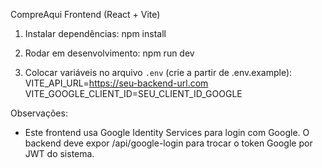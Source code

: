 CompreAqui Frontend (React + Vite)

1. Instalar dependências:
   npm install

2. Rodar em desenvolvimento:
   npm run dev

3. Colocar variáveis no arquivo `.env` (crie a partir de .env.example):
   VITE_API_URL=https://seu-backend-url.com
   VITE_GOOGLE_CLIENT_ID=SEU_CLIENT_ID_GOOGLE

Observações:
- Este frontend usa Google Identity Services para login com Google. O backend deve expor /api/google-login para trocar o token Google por JWT do sistema.
